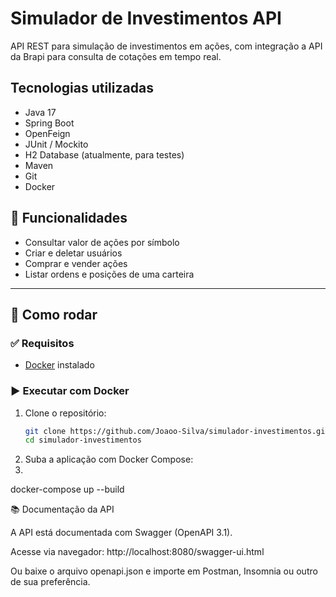 # Simulador de Investimentos API

API REST para simulação de investimentos em ações, com integração a API da Brapi para consulta de cotações em tempo real.

## Tecnologias utilizadas

- Java 17
- Spring Boot
- OpenFeign
- JUnit / Mockito
- H2 Database (atualmente, para testes)
- Maven
- Git
- Docker

## 🔧 Funcionalidades

- Consultar valor de ações por símbolo
- Criar e deletar usuários
- Comprar e vender ações
- Listar ordens e posições de uma carteira

---

## 🚀 Como rodar

### ✅ Requisitos

- [Docker](https://www.docker.com/) instalado

### ▶️ Executar com Docker

1. Clone o repositório:
   ```bash
   git clone https://github.com/Joaoo-Silva/simulador-investimentos.git
   cd simulador-investimentos
   

2. Suba a aplicação com Docker Compose:
3. 
docker-compose up --build

📚 Documentação da API

A API está documentada com Swagger (OpenAPI 3.1).

Acesse via navegador:
http://localhost:8080/swagger-ui.html

Ou baixe o arquivo openapi.json e importe em Postman, Insomnia ou outro de sua preferência.
